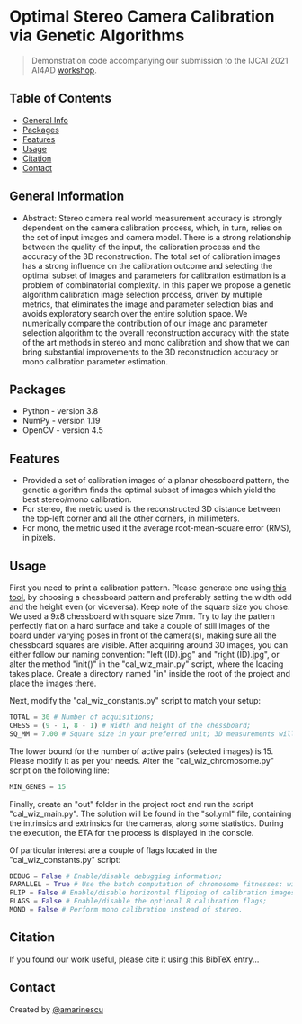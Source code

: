 # Optimal Stereo Camera Calibration via Genetic Algorithms
> Demonstration code accompanying our submission to the IJCAI 2021 AI4AD [workshop](https://www.ai4ad.net).


## Table of Contents
* [General Info](#general-information)
* [Packages](#packages)
* [Features](#features)
* [Usage](#usage)
* [Citation](#citation)
* [Contact](#contact)


## General Information
- Abstract: Stereo camera real world measurement accuracy is strongly dependent on the camera calibration process, which, in turn, relies on the set of input images and camera model. There is a strong relationship between the quality of the input, the calibration process and the accuracy of the 3D reconstruction. The total set of calibration images has a strong influence on the calibration outcome and selecting the optimal subset of images and parameters for calibration estimation is a problem of combinatorial complexity. In this paper we propose a genetic algorithm calibration image selection process, driven by multiple metrics, that eliminates the image and parameter selection bias and avoids exploratory search over the entire solution space. We numerically compare the contribution of our image and parameter selection algorithm to the overall reconstruction accuracy with the state of the art methods in stereo and mono calibration and show that we can bring substantial improvements to the 3D reconstruction accuracy or mono calibration parameter estimation.


## Packages
- Python - version 3.8
- NumPy - version 1.19
- OpenCV - version 4.5


## Features
- Provided a set of calibration images of a planar chessboard pattern, the genetic algorithm finds the optimal subset of images which yield the best stereo/mono calibration.
- For stereo, the metric used is the reconstructed 3D distance between the top-left corner and all the other corners, in millimeters.
- For mono, the metric used it the average root-mean-square error (RMS), in pixels.


## Usage
First you need to print a calibration pattern. Please generate one using [this tool](https://calib.io), by choosing a chessboard pattern and preferably setting the width odd and the height even (or viceversa). Keep note of the square size you chose. We used a 9x8 chessboard with square size 7mm. Try to lay the pattern perfectly flat on a hard surface and take a couple of still images of the board under varying poses in front of the camera(s), making sure all the chessboard squares are visible. After acquiring around 30 images, you can either follow our naming convention: "left (ID).jpg" and "right (ID).jpg", or alter the method "init()" in the "cal_wiz_main.py" script, where the loading takes place. Create a directory named "in" inside the root of the project and place the images there.

Next, modify the "cal_wiz_constants.py" script to match your setup:

```python
TOTAL = 30 # Number of acquisitions;
CHESS = (9 - 1, 8 - 1) # Width and height of the chessboard;
SQ_MM = 7.00 # Square size in your preferred unit; 3D measurements will be in the same unit.
```

The lower bound for the number of active pairs (selected images) is 15. Please modify it as per your needs. Alter the "cal_wiz_chromosome.py" script on the following line:

```python
MIN_GENES = 15
```
Finally, create an "out" folder in the project root and run the script "cal_wiz_main.py". The solution will be found in the "sol.yml" file, containing the intrinsics and extrinsics for the cameras, along some statistics. During the execution, the ETA for the process is displayed in the console.

Of particular interest are a couple of flags located in the "cal_wiz_constants.py" script:

```python
DEBUG = False # Enable/disable debugging information;
PARALLEL = True # Use the batch computation of chromosome fitnesses; will use all available CPU cores;
FLIP = False # Enable/disable horizontal flipping of calibration images;
FLAGS = False # Enable/disable the optional 8 calibration flags;
MONO = False # Perform mono calibration instead of stereo.
```


## Citation
If you found our work useful, please cite it using this BibTeX entry...


## Contact
Created by [@amarinescu](https://amarinescu.ro)
